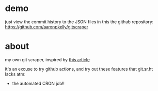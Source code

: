 # demo

just view the commit history to the JSON files in this the github repository: https://github.com/aaronpkelly/gitscraper

# about

my own git scraper, inspired by [this article](https://news.ycombinator.com/item?id=24732943)

it's an excuse to try github actions, and try out these features that git.sr.ht lacks atm:

- the automated CRON job!!